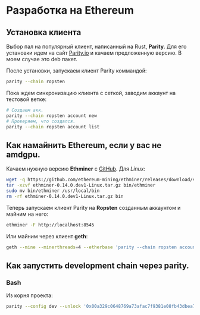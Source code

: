 # Разработка на Ethereum
## Установка клиента
Выбор пал на популярный клиент, написанный на Rust, **Parity**.
Для его установки идем на сайт [Parity.io](https://www.parity.io/) и качаем предложенную версию.
В моем случае это deb пакет.


После установки, запускаем клиент Parity коммандой:
```bash
parity --chain ropsten
```

Пока ждем синхронизацию клиента с сеткой, заводим аккаунт на тестовой ветке:
```bash
# Создаем акк.
parity --chain ropsten account new
# Проверяем, что создался.
parity --chain ropsten account list
```

## Как намайнить Ethereum, если у вас не amdgpu.
Качаем нужную версию **Ethminer** с [GitHub](https://github.com/ethereum-mining/ethminer/releases).
Для *Linux*:
```bash
wget -q https://github.com/ethereum-mining/ethminer/releases/download/v0.14.0.dev1/ethminer-0.14.0.dev1-Linux.tar.gz
tar -xzvf ethminer-0.14.0.dev1-Linux.tar.gz bin/ethminer
sudo mv bin/ethminer /usr/local/bin
rm -rf ethminer-0.14.0.dev1-Linux.tar.gz bin
```

Теперь запускаем клиент Parity на **Ropsten** созданным аккаунтом и майним на него:
```bash
ethminer -F http://localhost:8545
```

Или майним через клиент **geth**:
```bash
geth --mine --minerthreads=4 --etherbase 'parity --chain ropsten account list [0]' --testnet
```

## Как запустить development chain через parity.
### Bash
Из корня проекта:
```bash
parity --config dev --unlock '0x00a329c0648769a73afac7f9381e08fb43dbea72' --password password
```
